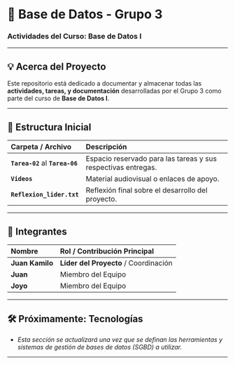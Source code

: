 # 💾 Base de Datos - Grupo 3

### Actividades del Curso: Base de Datos I

---

## 💡 Acerca del Proyecto

Este repositorio está dedicado a documentar y almacenar todas las **actividades, tareas, y documentación** desarrolladas por el Grupo 3 como parte del curso de **Base de Datos I**.

---

## 📂 Estructura Inicial

| Carpeta / Archivo | Descripción |
| :--- | :--- |
| **`Tarea-02`** al **`Tarea-06`** | Espacio reservado para las tareas y sus respectivas entregas. |
| **`Videos`** | Material audiovisual o enlaces de apoyo. |
| **`Reflexion_lider.txt`** | Reflexión final sobre el desarrollo del proyecto. |

---

## 👥 Integrantes

| Nombre | Rol / Contribución Principal |
| :--- | :--- |
| **Juan Kamilo** | **Líder del Proyecto** / Coordinación |
| **Juan** | Miembro del Equipo |
| **Joyo** | Miembro del Equipo |

---

## 🛠️ Próximamente: Tecnologías

* *Esta sección se actualizará una vez que se definan las herramientas y sistemas de gestión de bases de datos (SGBD) a utilizar.*

---
